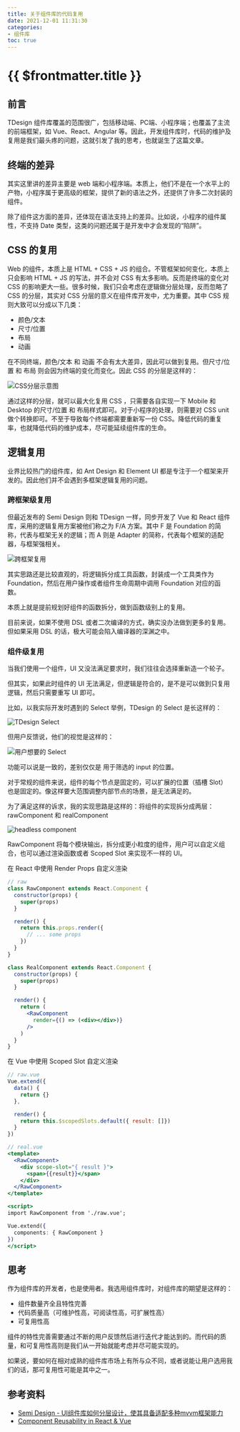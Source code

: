 ```yaml
---
title: 关于组件库的代码复用
date: 2021-12-01 11:31:30
categories:
- 组件库
toc: true
---
```


# {{ $frontmatter.title }}

## 前言

TDesign 组件库覆盖的范围很广，包括移动端、PC端、小程序端；也覆盖了主流的前端框架，如 Vue、React、Angular 等。因此，开发组件库时，代码的维护及复用是我们最头疼的问题，这就引发了我的思考，也就诞生了这篇文章。

<!-- more -->

## 终端的差异

其实这里讲的差异主要是 web 端和小程序端。本质上，他们不是在一个水平上的产物，小程序属于更高级的框架，提供了新的语法之外，还提供了许多二次封装的组件。

除了组件这方面的差异，还体现在语法支持上的差异。比如说，小程序的组件属性，不支持 Date 类型，这类的问题还属于是开发中才会发现的“陷阱”。

## CSS 的复用

Web 的组件，本质上是 HTML + CSS + JS 的组合。不管框架如何变化，本质上只会影响 HTML + JS 的写法，并不会对 CSS 有太多影响。反而是终端的变化对 CSS 的影响更大一些。很多时候，我们只会考虑在逻辑做分层处理，反而忽略了 CSS 的分层，其实对 CSS 分层的意义在组件库开发中，尤为重要。其中 CSS 规则大致可以分成以下几类：

- 颜色/文本
- 尺寸/位置
- 布局
- 动画

在不同终端，颜色/文本 和 动画 不会有太大差异，因此可以做到复用。但尺寸/位置 和 布局 则会因为终端的变化而变化。因此 CSS 的分层是这样的：

![CSS分层示意图](/ui-library/css-layer.png)

通过这样的分层，就可以最大化复用 CSS ，只需要各自实现一下 Mobile 和 Desktop 的尺寸/位置 和 布局样式即可。对于小程序的处理，则需要对 CSS unit 做个转换即可。不至于导致每个终端都需要重新写一份 CSS。降低代码的重复率，也就降低代码的维护成本，尽可能延续组件库的生命。

## 逻辑复用

业界比较热门的组件库，如 Ant Design 和 Element UI 都是专注于一个框架来开发的。因此他们并不会遇到多框架逻辑复用的问题。

### 跨框架级复用

但最近发布的 Semi Design 则和 TDesign 一样，同步开发了 Vue 和 React 组件库，采用的逻辑复用方案被他们称之为 F/A 方案。其中 F 是 Foundation 的简称，代表与框架无关的逻辑；而 A 则是 Adapter 的简称，代表每个框架的适配器，与框架强相关。

![跨框架复用](/ui-library/foundation-adapter.png)

其实思路还是比较直观的，将逻辑拆分成工具函数，封装成一个工具类作为 Foundation，然后在用户操作或者组件生命周期中调用 Foundation 对应的函数。

本质上就是提前规划好组件的函数拆分，做到函数级别上的复用。

目前来说，如果不使用 DSL 或者二次编译的方式，确实没办法做到更多的复用。但如果采用 DSL 的话，极大可能会陷入编译器的深渊之中。

### 组件级复用

当我们使用一个组件，UI 又没法满足要求时，我们往往会选择重新造一个轮子。

但其实，如果此时组件的 UI 无法满足，但逻辑是符合的，是不是可以做到只复用逻辑，然后只需要重写 UI 即可。

比如，以我实际开发时遇到的 Select 举例，TDesign 的 Select 是长这样的：

![TDesign Select](/ui-library/select-tdesign.webp)

但用户反馈说，他们的视觉是这样的：

![用户想要的 Select](/ui-library/select.webp)

功能可以说是一致的，差别仅仅是 用于筛选的 input 的位置。

对于常规的组件来说，组件的每个节点是固定的，可以扩展的位置（插槽 Slot）也是固定的。像这样要大范围调整内部节点的场景，是无法满足的。

为了满足这样的诉求，我的实现思路是这样的：将组件的实现拆分成两层：rawComponent 和 realComponent

![headless component](/ui-library/cross-frame.png)

RawComponent 将每个模块输出，拆分成更小粒度的组件，用户可以自定义组合，也可以通过渲染函数或者 Scoped Slot 来实现不一样的 UI。

在 React 中使用 Render Props 自定义渲染

```jsx
// raw
class RawComponent extends React.Component {
  constructor(props) {
    super(props)
  }

  render() {
    return this.props.render({
      // ... some props
    })
  }
}

class RealComponent extends React.Component {
  constructor(props) {
    super(props)
  }

  render() {
    return (
      <RawComponent
        render={() => (<div></div>)}
      />
    )
  }
}
```

在 Vue 中使用 Scoped Slot 自定义渲染

```jsx
// raw.vue
Vue.extend({
  data() {
    return {}
  },

  render() {
    return this.$scopedSlots.default({ result: []})
  }
})
```

```jsx
// real.vue
<template>
  <RawComponent>
    <div scope-slot="{ result }">
      <span>{{result}}</span>
    </div>
  </RawComponent>
</template>

<script>
import RawComponent from './raw.vue';

Vue.extend({
  components: { RawComponent }
})
</script>
```

## 思考

作为组件库的开发者，也是使用者。我选用组件库时，对组件库的期望是这样的：

- 组件数量齐全且特性完善
- 代码质量高（可维护性高，可阅读性高，可扩展性高）
- 可复用性高

组件的特性完善需要通过不断的用户反馈然后进行迭代才能达到的。而代码的质量，和可复用性高则是我们从一开始就能考虑并尽可能实现的。

如果说，要如何在相对成熟的组件库市场上有所与众不同，或者说能让用户选用我们的话，那可复用性可能是其中之一。

## 参考资料

- [Semi Design - UI组件库如何分层设计，使其具备适配多种mvvm框架能力](https://bytedance.feishu.cn/docs/doccnTgc0iGOVPubHZkwPpxXSNh)
- [Component Reusability in React &amp; Vue](https://www.jonathan-harrell.com/blog/component-reusability-in-react-vue/)